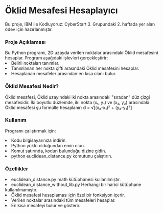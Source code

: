 <h1>Öklid Mesafesi Hesaplayıcı</h1>

Bu proje, IBM ile Kodluyoruz: CyberStart 3. Grupundaki 2. haftada yer alan ödev için hazırlanmıştır.

<h3>Proje Açıklaması</h3>
Bu Python programı, 2D uzayda verilen noktalar arasındaki Öklid mesafesini hesaplar. Program aşağıdaki işlevleri gerçekleştirir:

<li>Belirli noktaları tanımlar.
<li>Tanımlanan her nokta çifti arasındaki Öklid mesafesini hesaplar.
<li>Hesaplanan mesafeler arasından en kısa olanı bulur.

<h3>Öklid Mesafesi Nedir?</h3>
Öklid mesafesi, Öklid uzayındaki iki nokta arasındaki "sıradan" düz çizgi mesafesidir. İki boyutlu düzlemde, iki nokta (x₁, y₁) ve (x₂, y₂) arasındaki Öklid mesafesi şu formülle hesaplanır:
d = √[(x₂-x₁)² + (y₂-y₁)²]


<h3>Kullanım</h3>

Programı çalıştırmak için:
<li>Kodu bilgisayarınıza indirin.
<li>Python yüklü olduğundan emin olun.
<li>Komut satırında, kodun bulunduğu dizine gidin.
<li>python euclidean_distance.py komutunu çalıştırın.

<h3>Özellikler</h3>
<li>euclidean_distance.py math kütüphanesi kullanılmıştır.
<li>euclidean_distance_without_lib.py Herhangi bir harici kütüphane kullanılmamıştır.
<li>Öklid mesafesi hesaplaması için özel bir fonksiyon içerir.
<li>Verilen noktalar arasındaki tüm mesafeleri hesaplar.
<li>En kısa mesafeyi bulur ve gösterir.
